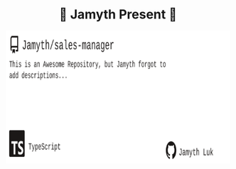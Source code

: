 <!-- built at 11/5/2024, 11:16:20 PM -->
<h1 align="center">
🎉 Jamyth Present 🎉
</h1>
<p align="center">
    <a href="https://github.com/Jamyth/sales-manager">
        <img width="1000" height="300" src="./readme.svg" />
    </a>
</p>